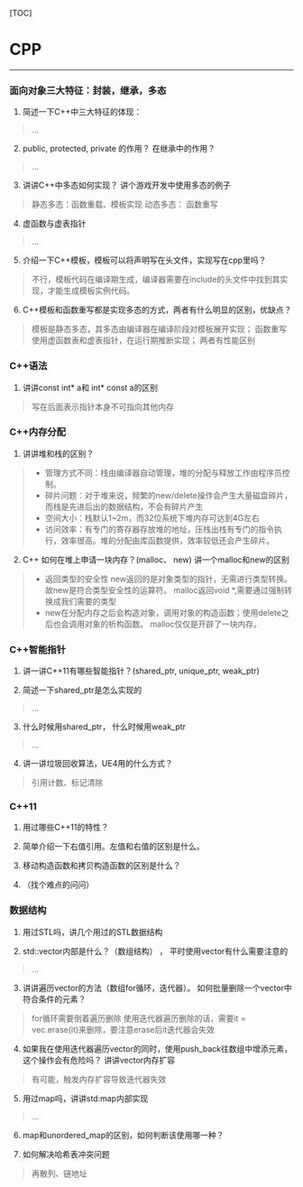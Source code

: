 [TOC]
# CPP
***

### 面向对象三大特征：**封装，继承，多态**
1. 简述一下C++中三大特征的体现：
> ...

2. public, protected, private 的作用？ 在继承中的作用？
> ...

3. 讲讲C++中多态如何实现？ 讲个游戏开发中使用多态的例子
> 静态多态：函数重载、模板实现
动态多态： 函数重写


4. 虚函数与虚表指针
> ...

5. 介绍一下C++模板，模板可以将声明写在头文件，实现写在cpp里吗？
> 不行，模板代码在编译期生成，编译器需要在include的头文件中找到其实现，才能生成模板实例代码。 

6. C++模板和函数重写都是实现多态的方式，两者有什么明显的区别，优缺点？
> 模板是静态多态，其多态由编译器在编译阶段对模板展开实现； 函数重写使用虚函数表和虚表指针，在运行期推断实现； 
两者有性能区别

### C++语法
1. 讲讲const int* a和 int* const a的区别
> 写在后面表示指针本身不可指向其他内存


### C++内存分配
1. 讲讲堆和栈的区别？
> - 管理方式不同：栈由编译器自动管理，堆的分配与释放工作由程序员控制。
> - 碎片问题：对于堆来说，频繁的new/delete操作会产生大量磁盘碎片，而栈是先进后出的数据结构，不会有碎片产生
> - 空间大小：栈默认1~2m，而32位系统下堆内存可达到4G左右
> - 访问效率：有专门的寄存器存放堆的地址，压栈出栈有专门的指令执行，效率很高。堆的分配由库函数提供，效率较低还会产生碎片。

2. C++ 如何在堆上申请一块内存？(malloc、 new) 讲一个malloc和new的区别
> - 返回类型的安全性
    new返回的是对象类型的指针，无需进行类型转换。故new是符合类型安全性的运算符。
    malloc返回void *,需要通过强制转换成我们需要的类型
> - new在分配内存之后会构造对象，调用对象的构造函数；使用delete之后也会调用对象的析构函数。
malloc仅仅是开辟了一块内存。


### C++智能指针
1. 讲一讲C++11有哪些智能指针？(shared_ptr, unique_ptr, weak_ptr)

2. 简述一下shared_ptr是怎么实现的
> ...

3. 什么时候用shared_ptr， 什么时候用weak_ptr
> ...

4. 讲一讲垃圾回收算法，UE4用的什么方式？
> 引用计数、标记清除

### C++11
1. 用过哪些C++11的特性？

2. 简单介绍一下右值引用。左值和右值的区别是什么。

3. 移动构造函数和拷贝构造函数的区别是什么？

4. （找个难点的问问）



### 数据结构
1. 用过STL吗，讲几个用过的STL数据结构

2. std::vector内部是什么？（数组结构） ， 平时使用vector有什么需要注意的
> ...

3. 讲讲遍历vector的方法（数组for循环，迭代器）。 如何批量删除一个vector中符合条件的元素？ 
> for循环需要倒着遍历删除
使用迭代器遍历删除的话，需要it = vec.erase(it)来删除，要注意erase后it迭代器会失效

4. 如果我在使用迭代器遍历vector的同时，使用push_back往数组中增添元素，这个操作会有危险吗？ 讲讲vector内存扩容
> 有可能，触发内存扩容导致迭代器失效

5. 用过map吗，讲讲std:map内部实现
> ...

6. map和unordered_map的区别，如何判断该使用哪一种？

7. 如何解决哈希表冲突问题
> 再散列、链地址
